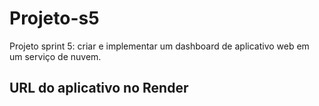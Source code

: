 # Projeto-s5
Projeto sprint 5: criar e implementar um dashboard de aplicativo web em um serviço de nuvem.

## URL do aplicativo no Render
